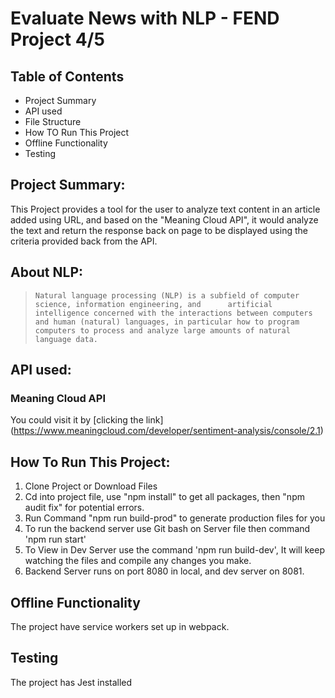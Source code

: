 #   Evaluate News with NLP - FEND Project 4/5


##  Table of Contents


- Project Summary
- API used
- File Structure
- How TO Run This Project
- Offline Functionality
- Testing

## Project Summary:

This Project provides a tool for the user to analyze text content in an article added using URL, and based on the "Meaning Cloud API", it would analyze the text and return the response back on page to be displayed using the criteria provided back from the API.

##  About NLP:

 >     Natural language processing (NLP) is a subfield of computer science, information engineering, and      artificial intelligence concerned with the interactions between computers and human (natural) languages, in particular how to program computers to process and analyze large amounts of natural language data.


## API used:

### Meaning Cloud API
You could visit it by [clicking the link] (https://www.meaningcloud.com/developer/sentiment-analysis/console/2.1)

##  How To Run This Project:

  1. Clone Project or Download Files
  2. Cd into project file, use "npm install" to get all packages, then "npm audit fix" for potential errors.
  3. Run Command "npm run build-prod" to generate production files for you
  4. To run the backend server use Git bash on Server file then command 'npm run start'
  5. To View in Dev Server use the command 'npm run build-dev', It will keep watching the files and compile any changes you make.
  6. Backend Server runs on port 8080 in local, and dev server on 8081.

##  Offline Functionality
The project have service workers set up in webpack.

##  Testing
The project has Jest installed





